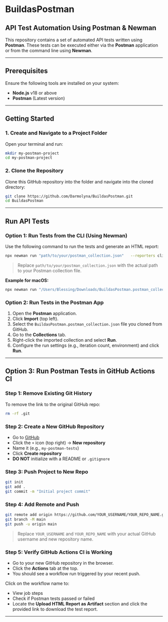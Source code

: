 # BuildasPostman
## API Test Automation Using Postman & Newman

This repository contains a set of automated API tests written using **Postman**. These tests can be executed either via the **Postman** application or from the command line using **Newman**.

---

## Prerequisites

Ensure the following tools are installed on your system:

- **Node.js** v18 or above  
- **Postman** (Latest version)

---

## Getting Started

### 1. Create and Navigate to a Project Folder

Open your terminal and run:

```bash
mkdir my-postman-project
cd my-postman-project
```

### 2. Clone the Repository

Clone this GitHub repository into the folder and navigate into the cloned directory:

```bash
git clone https://github.com/Darmolyna/BuildasPostman.git
cd BuildasPostman
```

---

## Run API Tests

### Option 1: Run Tests from the CLI (Using Newman)

Use the following command to run the tests and generate an HTML report:

```bash
npx newman run "path/to/your/postman_collection.json"   --reporters cli,html   --reporter-html-export newman-reports/report.html
```

> Replace `path/to/your/postman_collection.json` with the actual path to your Postman collection file.

**Example for macOS:**

```bash
npx newman run "/Users/Blessing/Downloads/BuildasPostman.postman_collection.json"   --reporters cli,html   --reporter-html-export /Users/Blessing/Downloads/newman-reports/report.html
```

### Option 2: Run Tests in the Postman App

1. Open the **Postman** application.
2. Click **Import** (top left).
3. Select the `BuildasPostman.postman_collection.json` file you cloned from GitHub.
4. Go to the **Collections** tab.
5. Right-click the imported collection and select **Run**.
6. Configure the run settings (e.g., iteration count, environment) and click **Run**.

---

##  Option 3: Run Postman Tests in GitHub Actions CI

### Step 1: Remove Existing Git History

To remove the link to the original GitHub repo:

```bash
rm -rf .git
```

### Step 2: Create a New GitHub Repository

- Go to [GitHub](https://github.com)
- Click the `+` icon (top right) → **New repository**
- Name it (e.g., `my-postman-tests`)
- Click **Create repository**
- **DO NOT** initialize with a README or `.gitignore`

### Step 3: Push Project to New Repo

```bash
git init
git add .
git commit -m "Initial project commit"
```

### Step 4: Add Remote and Push

```bash
git remote add origin https://github.com/YOUR_USERNAME/YOUR_REPO_NAME.git
git branch -M main
git push -u origin main
```

> Replace `YOUR_USERNAME` and `YOUR_REPO_NAME` with your actual GitHub username and new repository name.

### Step 5: Verify GitHub Actions CI is Working

- Go to your new GitHub repository in the browser.
- Click the **Actions** tab at the top.
- You should see a workflow run triggered by your recent push.

Click on the workflow name to:

- View job steps  
- Check if Postman tests passed or failed  
- Locate the **Upload HTML Report as Artifact** section and click the provided link to download the test report.

---
